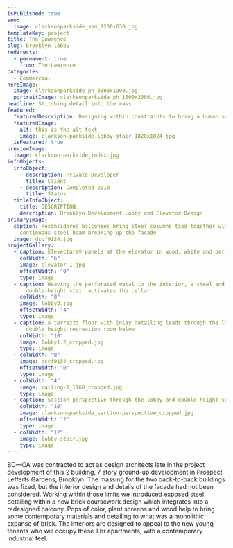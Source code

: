 ```yaml
---
isPublished: true
seo:
  image: clarksonparkside_seo_1200x630.jpg
templateKey: project
title: The Lawrence
slug: brooklyn-lobby
redirects:
  - permanent: true
    from: The-Lawrence
categories:
  - Commercial
heroImage:
  image: clarksonparkside_ph_3800x1900.jpg
  portraitImage: clarksonparkside_ph_1500x2000.jpg
headline: Stitching detail into the mass
featured:
  featuredDescription: Designing within constraints to bring a human scale to a brick box
  featuredImage:
    alt: this is the alt text
    image: clarkson-parkside-lobby-stair_1820x1024.jpg
  isFeatured: true
previewImage:
  image: clarkson-parkside_index.jpg
infoObjects:
  infoObject:
    - description: Private Developer
      title: Client
    - description: Completed 2018
      title: Status
  titleInfoObject:
    title: DESCRIPTION
    description: Brooklyn Development Lobby and Elevator Design
primaryImage:
  caption: Reconsidered balconies bring steel columns tied together with a
    continuous steel beam breaking up the facade
  image: dscf9124.jpg
projectGallery:
  - caption: Elevecture® panels at the elevator in wood, white and perforated metal
    colWidth: "6"
    image: elevator-1.jpg
    offsetWidth: "0"
    type: image
  - caption: Weaving the perforated metal to the interior, a steel and wood
      double-height stair activates the cellar
    colWidth: "8"
    image: lobby3.jpg
    offsetWidth: "4"
    type: image
  - caption: A terrazzo floor with inlay detailing leads through the lobby to the
      double height recreation room below
    colWidth: "10"
    image: lobby1.2_cropped.jpg
    type: image
  - colWidth: "8"
    image: dscf9154_cropped.jpg
    offsetWidth: "0"
    type: image
  - colWidth: "4"
    image: railing-1_1160_cropped.jpg
    type: image
  - caption: Section perspective through the lobby and double height space
    colWidth: "10"
    image: clarkson-parkside_section-perspective_cropped.jpg
    offsetWidth: "2"
    type: image
  - colWidth: "12"
    image: lobby-stair.jpg
    type: image
---
```


BC—OA was contracted to act as design architects late in the project development of this 2 building, 7 story ground-up development in Prospect Lefferts Gardens, Brooklyn. The massing for the two back-to-back buildings was fixed, but the interior design and details of the facade had not been considered. Working within those limits we introduced exposed steel detailing within a new brick coursework design which integrates into a redesigned balcony. Pops of color, plant screens and wood help to bring some contemporary materials and detailing to what was a monolithic expanse of brick. The interiors are designed to appeal to the new young tenants who will occupy these 1 br apartments, with a contemporary industrial feel.
